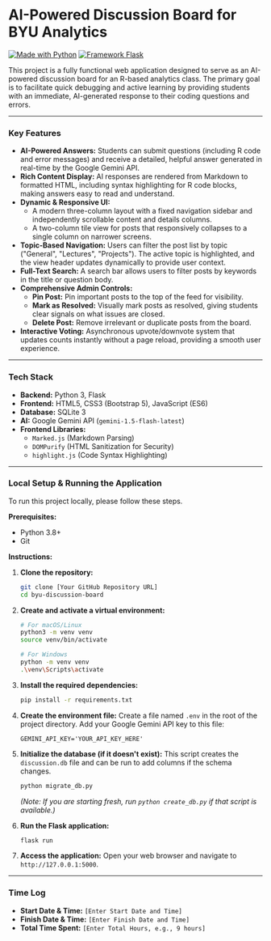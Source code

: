 # AI-Powered Discussion Board for BYU Analytics

[![Made with Python](https://img.shields.io/badge/Made%20with-Python-1f425f.svg)](https://www.python.org/)
[![Framework Flask](https://img.shields.io/badge/Framework-Flask-blue.svg)](https://flask.palletsprojects.com/)

This project is a fully functional web application designed to serve as an AI-powered discussion board for an R-based analytics class. The primary goal is to facilitate quick debugging and active learning by providing students with an immediate, AI-generated response to their coding questions and errors.

---

### Key Features

*   **AI-Powered Answers:** Students can submit questions (including R code and error messages) and receive a detailed, helpful answer generated in real-time by the Google Gemini API.
*   **Rich Content Display:** AI responses are rendered from Markdown to formatted HTML, including syntax highlighting for R code blocks, making answers easy to read and understand.
*   **Dynamic & Responsive UI:**
    *   A modern three-column layout with a fixed navigation sidebar and independently scrollable content and details columns.
    *   A two-column tile view for posts that responsively collapses to a single column on narrower screens.
*   **Topic-Based Navigation:** Users can filter the post list by topic ("General", "Lectures", "Projects"). The active topic is highlighted, and the view header updates dynamically to provide user context.
*   **Full-Text Search:** A search bar allows users to filter posts by keywords in the title or question body.
*   **Comprehensive Admin Controls:**
    *   **Pin Post:** Pin important posts to the top of the feed for visibility.
    *   **Mark as Resolved:** Visually mark posts as resolved, giving students clear signals on what issues are closed.
    *   **Delete Post:** Remove irrelevant or duplicate posts from the board.
*   **Interactive Voting:** Asynchronous upvote/downvote system that updates counts instantly without a page reload, providing a smooth user experience.

---

### Tech Stack

*   **Backend:** Python 3, Flask
*   **Frontend:** HTML5, CSS3 (Bootstrap 5), JavaScript (ES6)
*   **Database:** SQLite 3
*   **AI:** Google Gemini API (`gemini-1.5-flash-latest`)
*   **Frontend Libraries:**
    *   `Marked.js` (Markdown Parsing)
    *   `DOMPurify` (HTML Sanitization for Security)
    *   `highlight.js` (Code Syntax Highlighting)

---

### Local Setup & Running the Application

To run this project locally, please follow these steps.

**Prerequisites:**
*   Python 3.8+
*   Git

**Instructions:**

1.  **Clone the repository:**
    ```bash
    git clone [Your GitHub Repository URL]
    cd byu-discussion-board 
    ```

2.  **Create and activate a virtual environment:**
    ```bash
    # For macOS/Linux
    python3 -m venv venv
    source venv/bin/activate

    # For Windows
    python -m venv venv
    .\venv\Scripts\activate
    ```

3.  **Install the required dependencies:**
    ```bash
    pip install -r requirements.txt
    ```

4.  **Create the environment file:**
    Create a file named `.env` in the root of the project directory. Add your Google Gemini API key to this file:
    ```
    GEMINI_API_KEY='YOUR_API_KEY_HERE'
    ```

5.  **Initialize the database (if it doesn't exist):**
    This script creates the `discussion.db` file and can be run to add columns if the schema changes.
    ```bash
    python migrate_db.py 
    ```
    *(Note: If you are starting fresh, run `python create_db.py` if that script is available.)*

6.  **Run the Flask application:**
    ```bash
    flask run
    ```

7.  **Access the application:**
    Open your web browser and navigate to `http://127.0.0.1:5000`.

---

### Time Log

*   **Start Date & Time:** `[Enter Start Date and Time]`
*   **Finish Date & Time:** `[Enter Finish Date and Time]`
*   **Total Time Spent:** `[Enter Total Hours, e.g., 9 hours]`
